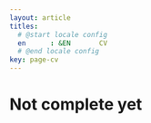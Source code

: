 ```yaml
---
layout: article
titles:
  # @start locale config
  en      : &EN       CV
  # @end locale config
key: page-cv
---
```


# Not complete yet